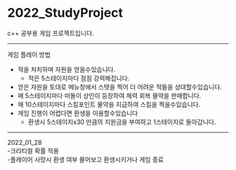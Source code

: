 # 2022_StudyProject
c++ 공부용 게임 프로젝트입니다.   
   
---------------------------------------   
게임 플레이 방법   
* 적을 처치하며 자원을 얻을수있습니다.
  * 적은 5스테이지마다 점점 강력해집니다.
* 얻은 자원을 토대로 메뉴창에서 스탯을 찍어 더 어려운 적들을 상대할수있습니다.
* 매 5스테이지마다 떠돌이 상인이 등장하여 체력 회복 물약을 판매합니다.
* 매 10스테이지마다 스킬포인트 물약을 지급하여 스킬을 찍을수있습니다.
* 게임 진행이 어렵다면 환생을 이용할수있습니다
  * 환생시 5스테이지x30 만큼의 지원금을 부여하고 1스테이지로 돌아갑니다.
---------------------------------------   
2022_01_28   
-크리티컬 확률 적용   
-플레이어 사망시 환생 여부 물어보고 환생시키거나 게임 종료   
